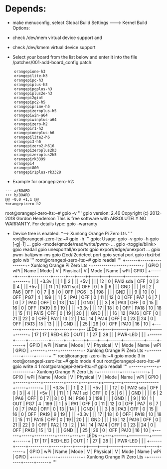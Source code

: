 
# Depends:
-    make menuconfig, select Global Build Settings ---> Kernel Build Options:
-    check /dev/mem virtual device support and
-    check /dev/kmem virtual device support

-    Select your board from the list below and enter it into the file /patches/001-add-board_config.patch:

```
	orangepione-h3
	orangepilite-h3
	orangepipc-h3
	orangepiplus-h3
	orangepipcplus-h3
	orangepiplus2e-h3
	orangepi2giot
	orangepipc2-h5
	orangepiprime-h5
	orangepizeroplus-h5
	orangepiwin-a64
	orangepiwinplus-a64
	orangepizero-h2
	orangepir1-h2
	orangepioneplus-h6
	orangepilite2-h6
	orangepi3-h6
	orangepizero2-h616
	orangepizeroplus2h3
	orangepizeroplus2h5
	orangepirk3399
	orangepi4
	orangepi800
	orangepir1plus-rk3328
```

-    Example for orangepizero-h2:
```
--- a/BOARD
+++ b/BOARD
@@ -0,0 +1,1 @@
+orangepizero-h2
```
root@orangepi-zero-lts:~# gpio -v
'''
gpio version: 2.46
Copyright (c) 2012-2018 Gordon Henderson
This is free software with ABSOLUTELY NO WARRANTY.
For details type: gpio -warranty

  * Device tree is enabled.
  *--> Xunlong Orange Pi Zero Lts
'''
root@orangepi-zero-lts:~# gpio -h
'''
gpio: Usage: gpio -v
       gpio -h
       gpio [-g|-1] ...
       gpio <mode/qmode/read/write/pwm> ...
       gpio <toggle/blink> <pin>
       gpio readall
       gpio unexportall/exports
       gpio export/edge/unexport ...
       gpio pwm-bal/pwm-ms 
       gpio i2cd/i2cdetect port
       gpio serial port
       gpio rbx/rbd
       gpio wb <value>
'''
root@orangepi-zero-lts:~# gpio readall
'''
 +------+-----+----------+- Xunlong Orange Pi Zero Lts -+----------+-----+------+
 | GPIO | wPi |   Name   | Mode | V | Physical | V | Mode | Name     | wPi | GPIO |
 +------+-----+----------+------+---+----++----+---+------+----------+-----+------+
 |      |     |  +3.3v   |      |   |  1 || 2  |   |      |   +5v    |     |      |
 |   12 |   0 | PA12 sda |  OFF | 0 |  3 || 4  |   |      |   +5v    |     |      |
 |   11 |   1 | PA11 scl |  OFF | 0 |  5 || 6  |   |      |    GND   |     |      |
 |    6 |   2 |     PA6  |  OFF | 0 |  7 || 8  | 0 | OFF  |  PG6     | 3   | 198  |
 |      |     |   GND    |      |   |  9 || 10 | 0 | OFF  |  PG7     | 4   | 199  |
 |    1 |   5 |     PA1  |  OFF | 0 | 11 || 12 | 0 | OFF  |  PA7     | 6   | 7    |
 |    0 |   7 |     PA0  |  OFF | 0 | 13 || 14 |   |      |    GND   |     |      |
 |    3 |   8 |     PA3  |  OFF | 0 | 15 || 16 | 0 | OFF  |  PA19    | 9   | 19   |
 |      |     |  +3.3v   |      |   | 17 || 18 | 0 | OFF  |  PA18    | 10  | 18   |
 |   15 |  11 |     PA15 |  OFF | 0 | 19 || 20 |   |      |    GND   |     |      |
 |   16 |  12 |     PA16 |  OFF | 0 | 21 || 22 | 0 | OFF  |  PA2     | 13  | 2    |
 |   14 |  14 |     PA14 |  OFF | 0 | 23 || 24 | 0 | OFF  |  PA13    | 15  | 13   |
 |      |     |   GND    |      |   | 25 || 26 | 0 | OFF  |  PA10    | 16  | 10   |
 +------+-----+----------+------+---+-- LEDs --+---+------+----------+-----+------+
 |   17 |  17 |  RED-LED |  OUT | 1 | 27 || 28 |   |      |  PWR-LED |     |      |
 +------+-----+----------+------+---+----++----+---+------+----------+-----+------+
 | GPIO | wPi |   Name   | Mode | V | Physical | V | Mode | Name     | wPi | GPIO |
 +------+-----+----------+- Xunlong Orange Pi Zero Lts -+----------+-----+------+
'''
root@orangepi-zero-lts:~# gpio mode 3 in
root@orangepi-zero-lts:~# gpio mode 4 out
root@orangepi-zero-lts:~# gpio write 4 1
root@orangepi-zero-lts:~# gpio readall
'''
 +------+-----+----------+- Xunlong Orange Pi Zero Lts -+----------+-----+------+
 | GPIO | wPi |   Name   | Mode | V | Physical | V | Mode | Name     | wPi | GPIO |
 +------+-----+----------+------+---+----++----+---+------+----------+-----+------+
 |      |     |  +3.3v   |      |   |  1 || 2  |   |      |   +5v    |     |      |
 |   12 |   0 | PA12 sda |  OFF | 0 |  3 || 4  |   |      |   +5v    |     |      |
 |   11 |   1 | PA11 scl |  OFF | 0 |  5 || 6  |   |      |    GND   |     |      |
 |    6 |   2 |     PA6  |  OFF | 0 |  7 || 8  | 0 | IN   |  PG6     | 3   | 198  |
 |      |     |   GND    |      |   |  9 || 10 | 1 | OUT  |  PG7     | 4   | 199  |
 |    1 |   5 |     PA1  |  OFF | 0 | 11 || 12 | 0 | OFF  |  PA7     | 6   | 7    |
 |    0 |   7 |     PA0  |  OFF | 0 | 13 || 14 |   |      |    GND   |     |      |
 |    3 |   8 |     PA3  |  OFF | 0 | 15 || 16 | 0 | OFF  |  PA19    | 9   | 19   |
 |      |     |  +3.3v   |      |   | 17 || 18 | 0 | OFF  |  PA18    | 10  | 18   |
 |   15 |  11 |     PA15 |  OFF | 0 | 19 || 20 |   |      |    GND   |     |      |
 |   16 |  12 |     PA16 |  OFF | 0 | 21 || 22 | 0 | OFF  |  PA2     | 13  | 2    |
 |   14 |  14 |     PA14 |  OFF | 0 | 23 || 24 | 0 | OFF  |  PA13    | 15  | 13   |
 |      |     |   GND    |      |   | 25 || 26 | 0 | OFF  |  PA10    | 16  | 10   |
 +------+-----+----------+------+---+-- LEDs --+---+------+----------+-----+------+
 |   17 |  17 |  RED-LED |  OUT | 1 | 27 || 28 |   |      |  PWR-LED |     |      |
 +------+-----+----------+------+---+----++----+---+------+----------+-----+------+
 | GPIO | wPi |   Name   | Mode | V | Physical | V | Mode | Name     | wPi | GPIO |
 +------+-----+----------+- Xunlong Orange Pi Zero Lts -+----------+-----+------+
'''



